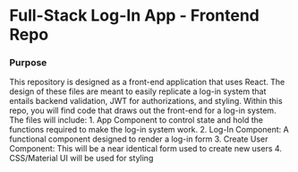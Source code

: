 # Full-Stack Log-In App - Frontend Repo

### Purpose

This repository is designed as a front-end application that uses React. The design of these files are meant to easily replicate a log-in system that entails backend validation, JWT for authorizations, and styling. Within this repo, you will find code that draws out the front-end for a log-in system. 
    The files will include:
        1. App Component to control state and hold the functions required to make the log-in system work.
        2. Log-In Component: A functional component designed to render a log-in form
        3. Create User Component: This will be a near identical form used to create new users
        4. CSS/Material UI will be used for styling

        